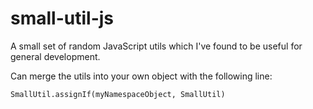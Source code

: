 # small-util-js
A small set of random JavaScript utils which I've found to be useful for general development.

Can merge the utils into your own object with the following line:

`SmallUtil.assignIf(myNamespaceObject, SmallUtil)`
